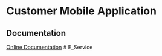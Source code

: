 # Customer Mobile Application

## Documentation

[Online Documentation](https://support.smartersvision.com/help-center/articles/25/27/38/introduction)
#   E _ S e r v i c e  
 